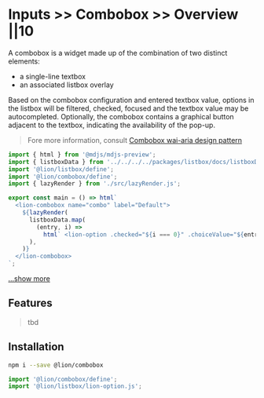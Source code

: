# Inputs >> Combobox >> Overview ||10

A combobox is a widget made up of the combination of two distinct elements:

- a single-line textbox
- an associated listbox overlay

Based on the combobox configuration and entered textbox value, options in the listbox will be
filtered, checked, focused and the textbox value may be autocompleted.
Optionally, the combobox contains a graphical button adjacent to the textbox, indicating the
availability of the pop-up.

> Fore more information, consult [Combobox wai-aria design pattern](https://www.w3.org/TR/wai-aria-practices/#combobox)

```js script
import { html } from '@mdjs/mdjs-preview';
import { listboxData } from '../../../../packages/listbox/docs/listboxData.js';
import '@lion/listbox/define';
import '@lion/combobox/define';
import { lazyRender } from './src/lazyRender.js';
```

```js preview-story
export const main = () => html`
  <lion-combobox name="combo" label="Default">
    ${lazyRender(
      listboxData.map(
        (entry, i) =>
          html` <lion-option .checked="${i === 0}" .choiceValue="${entry}">${entry}</lion-option> `,
      ),
    )}
  </lion-combobox>
`;
```

[...show more](./examples.md)

## Features

> tbd

## Installation

```bash
npm i --save @lion/combobox
```

```js
import '@lion/combobox/define';
import '@lion/listbox/lion-option.js';
```
